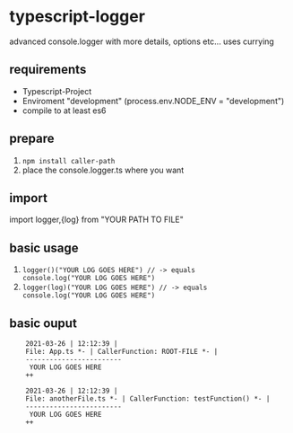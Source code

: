 # typescript-logger
advanced console.logger with more details, options etc... uses currying

## requirements
- Typescript-Project
- Enviroment "development" (process.env.NODE_ENV = "development")
- compile to at least es6

## prepare
1. <code>npm install caller-path</code>
2. place the console.logger.ts where you want

## import
import logger,{log} from "YOUR PATH TO FILE"

## basic usage
1. <code>logger()("YOUR LOG GOES HERE") // -> equals console.log("YOUR LOG GOES HERE")</code>
2. <code>logger(log)("YOUR LOG GOES HERE") // -> equals console.log("YOUR LOG GOES HERE")</code>

## basic ouput
```
    2021-03-26 | 12:12:39 |
    File: App.ts *- | CallerFunction: ROOT-FILE *- |
    ------------------------
     YOUR LOG GOES HERE
    ++
```
```
    2021-03-26 | 12:12:39 |
    File: anotherFile.ts *- | CallerFunction: testFunction() *- |
    ------------------------
     YOUR LOG GOES HERE
    ++
```





